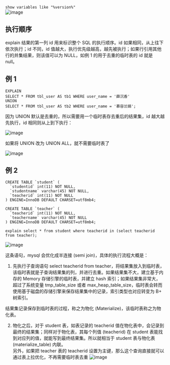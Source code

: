 `show variables like "%version%"`  
![image](https://user-images.githubusercontent.com/43411944/140270326-5dbc4219-efb9-4a7f-b150-3e7162d73721.png)

## 执行顺序
explain 结果的第一列 id 用来标识整个 SQL 的执行顺序。id 如果相同，从上往下依次执行；id 不同，id 值越大，执行优先级越高，越先被执行；如果行引用其他行的并集结果，则该值可以为 NULL，如例 1 的用于去重的临时表的 id 就是 null。

## 例 1
```
EXPLAIN
SELECT * FROM tbl_user AS tb1 WHERE user_name = '薛沉香'
UNION
SELECT * FROM tbl_user AS tb2 WHERE user_name = '慕容兰娟';
```
因为 UNION 默认是去重的，所以需要用一个临时表存去重后的结果集，id 越大越先执行，id 相同则从上到下执行：  
  
![image](https://user-images.githubusercontent.com/43411944/140271057-d448eb9e-5bc7-4ac8-8ec8-28a0da91c851.png)

如果将 UNION 改为 UNION ALL，就不需要临时表了  
  
![image](https://user-images.githubusercontent.com/43411944/140271189-fd8230c7-1a9e-4eb5-bc07-fdcf48337ca6.png)

## 例 2
```
CREATE TABLE `student` (
  `studentid` int(11) NOT NULL,
  `studentname` varchar(45) NOT NULL,
  `teacherid` int(11) NOT NULL
) ENGINE=InnoDB DEFAULT CHARSET=utf8mb4;

CREATE TABLE `teacher` (
  `teacherid` int(11) NOT NULL,
  `teachername` varchar(45) NOT NULL
) ENGINE=InnoDB DEFAULT CHARSET=utf8mb4;
```

`explain select * from student where teacherid in (select teacherid from teacher);`    

![image](https://user-images.githubusercontent.com/43411944/141982616-13e06571-f613-42d6-8b4d-83364cc1e390.png)

这条语句，mysql 会优化成半连接 (semi join)，具体的执行流程大概是：   
1) 先执行子查询语句 select teacherid from teacher，将结果集放入到临时表，该临时表就是子查询结果集的列，并进行去重。如果结果集不大，建立基于内存的 Memory 存储引擎的临时表，并建立 hash 索引；如果结果集非常大，超过了系统变量 tmp_table_size 或者 max_heap_table_size，临时表会转而使用基于磁盘的存储引擎来保存结果集中的记录，索引类型也对应转变为 B+ 树索引。   

 结果集记录保存到临时表的过程，称之为物化 (Materialize)，该临时表称之为物化表。   

2) 物化之后，对于 student 表，如表记录的 teacherid 值在物化表中，会记录到最终的结果集；同样对于物化表，其每个列值 (teacherid) 在 student 表能找到对应列的值，就能写到最终结果集。所以就相当于 student 表与物化表 (materialize_table) 内联。   
另外，如果把 teacher 表的 teacherid 设置为主键，那么这个查询直接就可以通过表上拉优化，不再需要临时表去重
![image](https://user-images.githubusercontent.com/43411944/141982645-78b26a5b-86c3-4a29-bc06-b23d1acbe281.png)
